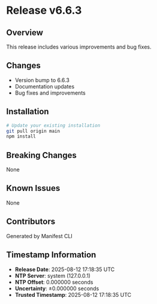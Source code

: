# Release v6.6.3

## Overview
This release includes various improvements and bug fixes.

## Changes
- Version bump to 6.6.3
- Documentation updates
- Bug fixes and improvements

## Installation
```bash
# Update your existing installation
git pull origin main
npm install
```

## Breaking Changes
None

## Known Issues
None

## Contributors
Generated by Manifest CLI

## Timestamp Information
- **Release Date**: 2025-08-12 17:18:35 UTC
- **NTP Server**: system (127.0.0.1)
- **NTP Offset**: 0.000000 seconds
- **Uncertainty**: ±0.000000 seconds
- **Trusted Timestamp**: 2025-08-12 17:18:35 UTC
